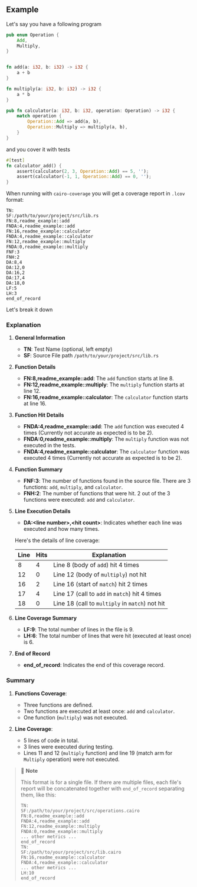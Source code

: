 ## Example

Let's say you have a following program

```rust
pub enum Operation {
    Add,
    Multiply,
}


fn add(a: i32, b: i32) -> i32 {
    a + b
}

fn multiply(a: i32, b: i32) -> i32 {
    a * b
}

pub fn calculator(a: i32, b: i32, operation: Operation) -> i32 {
    match operation {
        Operation::Add => add(a, b),
        Operation::Multiply => multiply(a, b),
    }
}

```

and you cover it with tests

```rust
#[test]
fn calculator_add() {
    assert(calculator(2, 3, Operation::Add) == 5, '');
    assert(calculator(-1, 1, Operation::Add) == 0, '');
}
```

When running with `cairo-coverage` you will get a coverage report in `.lcov` format:

```lcov
TN:
SF:/path/to/your/project/src/lib.rs
FN:8,readme_example::add
FNDA:4,readme_example::add
FN:16,readme_example::calculator
FNDA:4,readme_example::calculator
FN:12,readme_example::multiply
FNDA:0,readme_example::multiply
FNF:3
FNH:2
DA:8,4
DA:12,0
DA:16,2
DA:17,4
DA:18,0
LF:5
LH:3
end_of_record
```

Let's break it down

### Explanation

1. **General Information**
    - **TN**: Test Name (optional, left empty)
    - **SF**: Source File path `/path/to/your/project/src/lib.rs`

2. **Function Details**
    - **FN:8,readme_example::add**: The `add` function starts at line 8.
    - **FN:12,readme_example::multiply**: The `multiply` function starts at line 12.
    - **FN:16,readme_example::calculator**: The `calculator` function starts at line 16.

3. **Function Hit Details**
    - **FNDA:4,readme_example::add**: The `add` function was executed 4 times (Currently not accurate as expected is to
      be 2).
    - **FNDA:0,readme_example::multiply**: The `multiply` function was not executed in the tests.
    - **FNDA:4,readme_example::calculator**: The `calculator` function was executed 4 times (Currently not accurate as
      expected is to be 2).

4. **Function Summary**
    - **FNF:3**: The number of functions found in the source file. There are 3 functions: `add`, `multiply`,
      and `calculator`.
    - **FNH:2**: The number of functions that were hit. 2 out of the 3 functions were
      executed: `add` and `calculator`.

5. **Line Execution Details**
    - **DA:\<line number\>,\<hit count\>**: Indicates whether each line was executed and how many times.

   Here's the details of line coverage:

   | Line | Hits | Explanation                                     |
   |------|------|-------------------------------------------------|
   | 8    | 4    | Line 8 (body of `add`) hit 4 times              |
   | 12   | 0    | Line 12 (body of `multiply`) not hit            |
   | 16   | 2    | Line 16 (start of `match`) hit 2 times          |
   | 17   | 4    | Line 17 (call to `add` in `match`) hit 4 times  |
   | 18   | 0    | Line 18 (call to `multiply` in `match`) not hit |

6. **Line Coverage Summary**
    - **LF:9**: The total number of lines in the file is 9.
    - **LH:6**: The total number of lines that were hit (executed at least once) is 6.

7. **End of Record**
    - **end_of_record**: Indicates the end of this coverage record.

### Summary

1. **Functions Coverage**:
    - Three functions are defined.
    - Two functions are executed at least once: `add` and `calculator`.
    - One function (`multiply`) was not executed.

2. **Line Coverage**:
    - 5 lines of code in total.
    - 3 lines were executed during testing.
    - Lines 11 and 12 (`multiply` function) and line 19 (match arm for `Multiply` operation) were not executed.

> 📝 **Note**
>
> This format is for a single file. If there are multiple files, each file's report will be concatenated together
> with `end_of_record` separating them, like this:
> ```lcov
> TN:
> SF:/path/to/your/project/src/operations.cairo
> FN:8,readme_example::add
> FNDA:4,readme_example::add
> FN:12,readme_example::multiply
> FNDA:0,readme_example::multiply
> ... other metrics ...
> end_of_record
> TN:
> SF:/path/to/your/project/src/lib.cairo
> FN:16,readme_example::calculator
> FNDA:4,readme_example::calculator
> ... other metrics ...
> LH:10
> end_of_record
> ```
